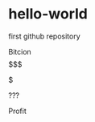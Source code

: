 # hello-world
first github repository

Bitcion$$$$$$$$$$$$$$$$$$$$$$$$$$$$$$$$$$$$$$$$$$$$$$$$$$$$$$$$$$$


$$$$$$$$$$$$$$$$$$$$$$$$$$$$$$$$$$$$$$$$$$$$$$$$$$$$$$$$$$$$$$$$$


???


Profit
